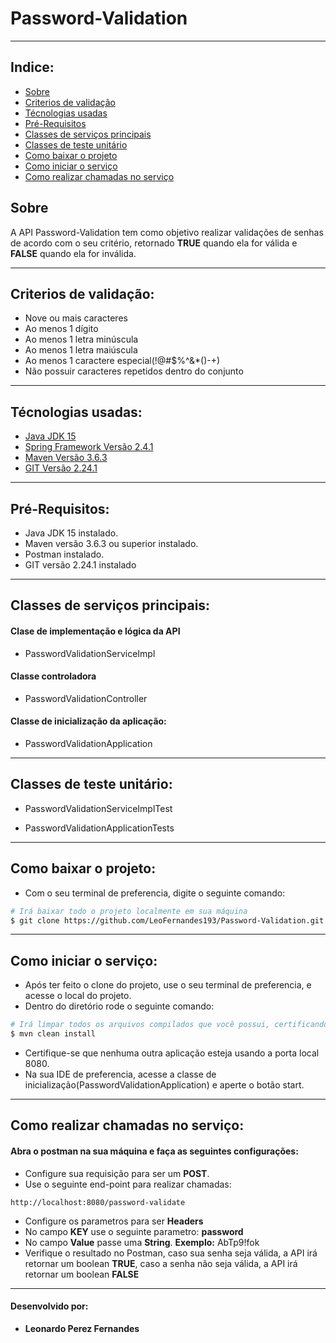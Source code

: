 # Password-Validation
---

## Indice:
- [Sobre](#-sobre)
- [Criterios de validação](#-criterios-de-validação)
- [Técnologias usadas](#-técnologias-usadas)
- [Pré-Requisitos](#-pré-Requisitos)
- [Classes de serviços principais](#-classes-de-serviços-principais)
- [Classes de teste unitário](#-classes-de-teste-unitário)
- [Como baixar o projeto](#-como-baixar-o-projeto)
- [Como iniciar o serviço](#-como-iniciar-o-serviço)
- [Como realizar chamadas no serviço](#-como-realizar-chamadas-no-servico)

## Sobre

A API Password-Validation tem como objetivo realizar validações de senhas de acordo com o seu critério, retornado **TRUE** quando ela for válida e **FALSE** quando ela for inválida.

---

## Criterios de validação:

- Nove ou mais caracteres
- Ao menos 1 dígito
- Ao menos 1 letra minúscula
- Ao menos 1 letra maiúscula
- Ao menos 1 caractere especial(!@#$%^&*()-+)
- Não possuir caracteres repetidos dentro do conjunto

---

## Técnologias usadas:

- [Java JDK 15](https://www.oracle.com/java/technologies/javase/15-relnote-issues.html)
- [Spring Framework Versão 2.4.1](https://spring.io/projects/spring-framework)
- [Maven Versão 3.6.3](https://maven.apache.org/plugins/maven-war-plugin/index.html)
- [GIT Versão 2.24.1](https://git-scm.com/)

---

## Pré-Requisitos:

- Java JDK 15 instalado.
- Maven versão 3.6.3 ou superior instalado.
- Postman instalado.
- GIT versão 2.24.1 instalado

---

## Classes de serviços principais:

#### Clase de implementação e lógica da API
- PasswordValidationServiceImpl

#### Classe controladora
- PasswordValidationController

#### Classe de inicialização da aplicação:
- PasswordValidationApplication

---

## Classes de teste unitário:

- PasswordValidationServiceImplTest

- PasswordValidationApplicationTests

---

## Como baixar o projeto:

- Com o seu terminal de preferencia, digite o seguinte comando:

```bash
# Irá baixar todo o projeto localmente em sua máquina
$ git clone https://github.com/LeoFernandes193/Password-Validation.git
```

---

## Como iniciar o serviço:

- Após ter feito o clone do projeto, use o seu terminal de preferencia, e acesse o local do projeto.
- Dentro do diretório rode o seguinte comando:

```bash
# Irá limpar todos os arquivos compilados que você possui, certificando-se de que você está realmente compilando cada módulo do zero.
$ mvn clean install
```
- Certifique-se que nenhuma outra aplicação esteja usando a porta local 8080.
- Na sua IDE de preferencia, acesse a classe de inicialização(PasswordValidationApplication) e aperte o botão start.

---

## Como realizar chamadas no serviço:

#### Abra o postman na sua máquina e faça as seguintes configurações:
- Configure sua requisição para ser um **POST**.
- Use o seguinte end-point para realizar chamadas:
```postman
http://localhost:8080/password-validate
```
- Configure os parametros para ser **Headers**
- No campo **KEY** use o seguinte parametro: **password**
- No campo **Value** passe uma **String**. **Exemplo:** AbTp9!fok
- Verifique o resultado no Postman, caso sua senha seja válida, a API irá retornar um boolean **TRUE**, caso a  senha não seja válida, a API irá retornar um boolean **FALSE**

---
#### Desenvolvido por:
- **Leonardo Perez Fernandes**




